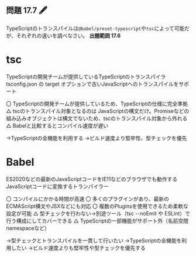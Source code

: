 ## 問題 17.7 🖋

TypeScriptのトランスパイルは`@babel/preset-typescript`や`tsc`によって可能だが、それぞれの違いを調べなさい。
**出題範囲 17.6**

# tsc

TypeScriptの開発チームが提供しているTypeScriptのトランスパイラ
tsconfig.json の target オプションで古いJavaScriptへのトランスパイルをサポート

〇 TypeScriptの開発チームが提供しているため、TypeScriptの仕様に完全準拠
△ tscのトランスパイル対象となるのは JavaScriptの構文だけ。Promiseなどの組み込みオブジェクトは構文でないため、tscのトランスパイル対象から外れる
△ Babelと比較するとコンパイル速度が遅い

→TypeScriptの全機能を利用する
→ビルド速度より堅牢性、型チェックを優先

# Babel

ES2020などの最新のJavaScriptコードをIE11などのブラウザでも動作するJavaScriptコードに変換するトランパイラー

〇 コンパイルにかかる時間が高速
〇 多くのプラグインがあり、最新のECMAScript構文やJSXなどにも対応
〇 複数のPluginsを使用できるため柔軟な設定が可能
△ 型チェックを行わない→別途ツール（tsc --noEmit や ESLint）で行う構成にしてカバーできる
△ TypeScriptの一部機能がサポート外（名前空間　namespaceなど）

→型チェックとトランスパイルを一貫して行いたい
→TypeScriptの全機能を利用したい
→ビルド速度よりも堅牢性や型チェックを優先する
